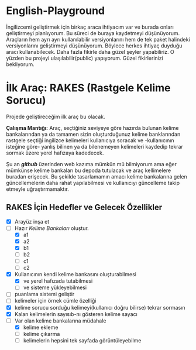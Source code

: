 # English-Playground
İngilizcemi geliştirmek için birkaç araca ihtiyacım var ve burada onları geliştirmeyi planlıyorum.
Bu süreci de buraya kaydetmeyi düşünüyorum.
Araçların hem ayrı ayrı kullanılabilir versiyonlarını hem de tek paket halindeki versiyonlarını geliştirmeyi düşünüyorum. Böylece herkes ihtiyaç duyduğu aracı kullanabilecek.
Daha fazla fikirle daha güzel şeyler yapabiliriz. O yüzden bu projeyi ulaşılabilir(public) yapıyorum.
Güzel fikirlerinizi bekliyorum.

# İlk Araç: RAKES (Rastgele Kelime Sorucu)
Projede geliştireceğim ilk araç bu olacak.

__Çalışma Mantığı:__ Araç, seçtiğiniz seviyeye göre hazırda bulunan kelime bankalarından ya da tamamen sizin oluşturduğunuz kelime banklarından rastgele seçtiği ingilizce kelimeleri kullanıcıya soracak ve -kullanıcının isteğine göre- yanlış bilinen ya da bilenemeyen kelimeleri kaydedip tekrar sormak üzere yerel hafızaya kadedecek.  

Şu an **_github_** üzerinden web kazıma mümkün mü bilmiyorum ama eğer mümkünse kelime bankaları bu depoda tutulacak ve araç kellimelere buradan erişecek. Bu şekilde tasarlamamın amacı kelime bankalarına gelen güncellemelerin daha rahat yapılabilmesi ve kullanıcıyı güncelleme takip etmeyle uğraştırmamaktır. 

## RAKES İçin Hedefler ve Gelecek Özellikler
- [x] Arayüz inşa et
- [ ] Hazır _Kelime Bankaları_ oluştur.
	- [x] a1 
	- [x] a2
	- [x] b1 
	- [ ] b2
	- [ ] c1 
	- [ ] c2
	
- [x] Kullanıcının kendi kelime bankasını oluşturabilmesi 
    - [x] ve yerel hafızada tutabilmesi  
    - [ ] ve sisteme yükleyebilmesi
- [ ] puanlama sistemi geliştir
- [ ] kelimeler için örnek cümle özelliği
- [x] kelime sorucu sorduğu kelimeyi(kullanıcı doğru bilirse) tekrar sormasın
- [x] Kalan kelimelerin sayısıb-nı gösteren kelime sayacı
- [ ] Var olan kelime bankalarına müdahale
	- [x] kelime ekleme
	- [ ] kelime çıkarma
	- [ ] kelimelerin hepsini tek sayfada görüntüleyebilme
